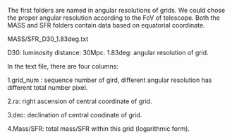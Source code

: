 The first folders are named in angular resolutions of grids. We could chose the proper angular resolution according to the FoV of telescope.
Both the MASS and SFR folders contain data based on equatorial coordinate. 

MASS/SFR_D30_1.83deg.txt

D30: luminosity distance: 30Mpc.
1.83deg: angular resolution of grid.

In the text file, there are four columns: 

1.grid_num : sequence number of gird, different angular resolution has different total number pixel.

2.ra: right ascension of central coordinate of grid.

3.dec: declination of central coodinate of grid.

4.Mass/SFR: total mass/SFR within this grid (logarithmic form).

